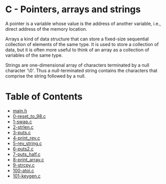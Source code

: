 # C - Pointers, arrays and strings

A pointer is a variable whose value is the address of another variable, i.e., direct address of the memory location.

Arrays a kind of data structure that can store a fixed-size sequential collection of elements of the same type. It is used to store a collection of data, but it is often more useful to think of an array as a collection of variables of the same type.

Strings are one-dimensional array of characters terminated by a null character '\0'. Thus a null-terminated string contains the characters that comprise the string followed by a null.

# Table of Contents

* [main.h](https://github.com/Chidiagb/alx-low_level_programming/blob/master/0x05-pointers_arrays_strings/main.h)
* [0-reset_to_98.c](https://github.com/Chidiagb/alx-low_level_programming/blob/master/0x05-pointers_arrays_strings/0-reset_to_98.c)
* [1-swap.c](https://github.com/Chidiagb/alx-low_level_programming/blob/master/0x05-pointers_arrays_strings/1-swap.c)
* [2-strlen.c](https://github.com/Chidiagb/alx-low_level_programming/blob/master/0x05-pointers_arrays_strings/2-strlen.c)
* [3-puts.c](https://github.com/Chidiagb/alx-low_level_programming/blob/master/0x05-pointers_arrays_strings/3-puts.c)
* [4-print_rev.c](https://github.com/Chidiagb/alx-low_level_programming/blob/master/0x05-pointers_arrays_strings/4-print_rev.c)
* [5-rev_string.c](https://github.com/Chidiagb/alx-low_level_programming/blob/master/0x05-pointers_arrays_strings/5-rev_string.c)
* [6-puts2.c](https://github.com/Chidiagb/alx-low_level_programming/blob/master/0x05-pointers_arrays_strings/6-puts2.c)
* [7-puts_half.c](https://github.com/Chidiagb/alx-low_level_programming/blob/master/0x05-pointers_arrays_strings/7-puts_half.c)
* [8-print_array.c](https://github.com/Chidiagb/alx-low_level_programming/blob/master/0x05-pointers_arrays_strings/8-print_array.c)
* [9-strcpy.c](https://github.com/Chidiagb/alx-low_level_programming/blob/master/0x05-pointers_arrays_strings/9-strcpy.c)
* [100-atoi.c](https://github.com/Chidiagb/alx-low_level_programming/blob/master/0x05-pointers_arrays_strings/100-atoi.c)
* [101-keygen.c](https://github.com/Chidiagb/alx-low_level_programming/blob/master/0x05-pointers_arrays_strings/101-keygen.c)
